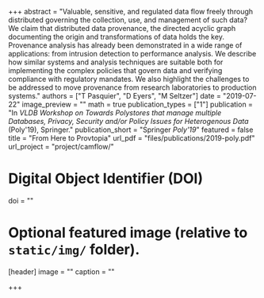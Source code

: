 +++
abstract = "Valuable, sensitive, and regulated data flow freely through distributed governing the collection, use, and management of such data? We claim that distributed data provenance, the directed acyclic graph documenting the origin and transformations of data holds the key. Provenance analysis has already been demonstrated in a wide range of applications: from intrusion detection to performance analysis. We describe how similar systems and analysis techniques are suitable both for implementing the complex policies that govern data and verifying compliance with regulatory mandates. We also highlight the challenges to be addressed to move provenance from research laboratories to production systems."
authors = ["T Pasquier", "D Eyers", "M Seltzer"]
date = "2019-07-22"
image_preview = ""
math = true
publication_types = ["1"]
publication = "In *VLDB Workshop on Towards Polystores that manage multiple Databases, Privacy, Security and/or Policy Issues for Heterogenous Data* (Poly'19), Springer."
publication_short = "Springer *Poly'19*"
featured = false
title = "From Here to Provtopia"
url_pdf = "files/publications/2019-poly.pdf"
url_project = "project/camflow/"

# Digital Object Identifier (DOI)
doi = ""

# Optional featured image (relative to `static/img/` folder).
[header]
image = ""
caption = ""

+++
